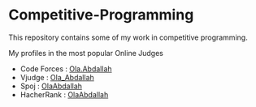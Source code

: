 # Competitive-Programming
This repository contains some of my work in competitive programming.

My profiles in the most popular Online Judges
- Code Forces : [Ola.Abdallah](https://codeforces.com/profile/Ola.Abdallah)
- Vjudge : [Ola_Abdallah](https://vjudge.net/user/Ola_Abdallah)
- Spoj : [OlaAbdallah](https://www.spoj.com/users/broken43/)
- HacherRank : [OlaAbdallah](https://www.hackerrank.com/olaabdallah4372)
